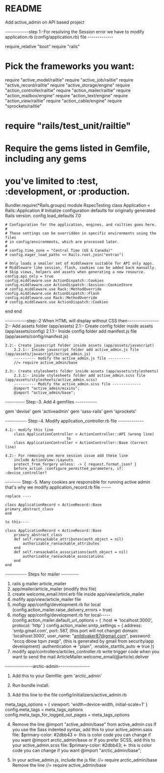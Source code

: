 # README

Add active_admin on API based project 

------------step 1:-For resolving the Session error we have to modify application.rb (config/application.rb) file -------------

require_relative "boot"
require "rails"
# Pick the frameworks you want:
require "active_model/railtie"
require "active_job/railtie"
require "active_record/railtie"
require "active_storage/engine"
require "action_controller/railtie"
require "action_mailer/railtie"
require "action_mailbox/engine"
require "action_text/engine"
require "action_view/railtie"
require "action_cable/engine"
require "sprockets/railtie"
# require "rails/test_unit/railtie"
# Require the gems listed in Gemfile, including any gems
# you've limited to :test, :development, or :production.
Bundler.require(*Rails.groups)
module RspecTesting
  class Application < Rails::Application
    # Initialize configuration defaults for originally generated Rails version.
    config.load_defaults 7.0

    # Configuration for the application, engines, and railties goes here.
    #
    # These settings can be overridden in specific environments using the files
    # in config/environments, which are processed later.
    #
    # config.time_zone = "Central Time (US & Canada)"
    # config.eager_load_paths << Rails.root.join("extras")

    # Only loads a smaller set of middleware suitable for API only apps.
    # Middleware like session, flash, cookies can be added back manually.
    # Skip views, helpers and assets when generating a new resource.
    config.api_only = true
    config.middleware.use ActionDispatch::Cookies
    config.middleware.use ActionDispatch::Session::CookieStore
    # config.middleware.use Rack::MethodOverride
    config.middleware.use ActionDispatch::Flash
    config.middleware.use Rack::MethodOverride
    # config.middleware.use ActionDispatch::Cookies
  end
end


-----------step:-2 When HTML will display without CSS then----------------
2:- Add assets folder (app/assets)
    2.1:- Create config folder inside assets (app/assets/config)
        2.1.1:- Inside config folder add manifest.js file (app/assets/config/manifest.js)
        
    2.2:- Create javascript folder inside assets (app/assets/javascript)
        2.2.1:- Inside javascript folder add active_admin.js file (app/assets/javascript/active_admin.js)
        ---------- modify the active_admin.js file ----------
        //= require active_admin/base

    2.3:- Create stylesheets folder inside assets (app/assets/stylesheets)
        2.3.1:- inside stylesheets folder add active_admin.scss file (app/assets/stylesheets/active_admin.scss)
        ---------- Modify the active_admin.scss file -------------
        @import "active_admin/mixins";
        @import "active_admin/base";


---------- Step:-3. Add 4 gemfiles -----------

gem 'devise'
gem 'activeadmin'
gem 'sass-rails'
gem 'sprockets'


----------- Step:-4. Modify application_controller.rb file -------------

    4.1:- modify this line 
        class ApplicationController < ActionController::API (wrong line)
                                to
        class ApplicationController < ActionController::Base (Correct line)

    4.2:- For removing one more session issue add these line
        include ActionView::Layouts
        protect_from_forgery unless: -> { request.format.json? }
        before_action :configure_permitted_parameters, if: :devise_controller?


-------- Step:-5. Many cookies are responsible for running active admin that's why we modify application_record.rb file -----

    replace ----

    class ApplicationRecord < ActiveRecord::Base
    primary_abstract_class
    end

    to this----

    class ApplicationRecord < ActiveRecord::Base
        primary_abstract_class
        def self.ransackable_attributes(auth_object = nil)
            authorizable_ransackable_attributes
        end
        def self.ransackable_associations(auth_object = nil)
            authorizable_ransackable_associations
        end
    end



----------- Steps for mailer ---------
1. rails g mailer article_mailer 
2. app/mailer/article_mailer (modify this file)
3. create welcome_email.html.erb file inside app/view/article_mailer
4. mofify app/view/article_mailer file
5. mofigy app/config/development.rb for local (config.action_mailer.raise_delivery_errors = true)
6. mofigy app/config/development.rb for local-----
(config.action_mailer.default_url_options = { :host => 'localhost:3000', protocol: 'http' }
  config.action_mailer.smtp_settings = {
    address: 'smtp.gmail.com',
    port: 587,                      (this port will not change)
    domain: 'localhost:3000',
    user_name: "anildivaker87@gmail.com",
    password: "eccq dbow tqvn zwqp",   (this is generated by gmail from security/app development)
    :authentication       => "plain",
  :enable_starttls_auto => true
  })
  7. modify app/controllers/articles_controller.rb 
    write trigger code when you want to send the mail 
    ArticleMailer.welcome_email(@article).deliver


--------------arctic-admin----------------
1. Add this to your Gemfile:
    gem 'arctic_admin'

2. Run bundle install.

3. Add this line to the file config/initializers/active_admin.rb

meta_tags_options = { viewport: 'width=device-width, initial-scale=1' }
config.meta_tags = meta_tags_options
config.meta_tags_for_logged_out_pages = meta_tags_options

4. Remove the line @import "active_admin/base" from active_admin.css
    If you use the Sass indented syntax, add this to your active_admin.sass file:
    $primary-color: #2dbb43  <- this is color code you can change if you want
    @import arctic_admin/base
            or
    If you prefer SCSS, add this to your active_admin.scss file:
    $primary-color: #2dbb43; <- this is color code you can change if you want
    @import "arctic_admin/base";

5. In your active_admin.js, include the js file:
    //= require arctic_admin/base
    Remove the line //= require active_admin/base
